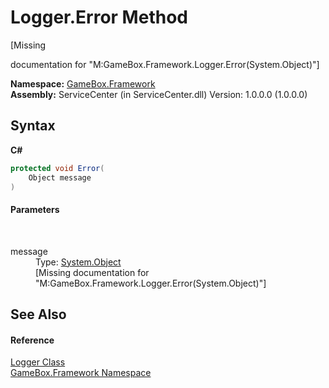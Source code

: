 # Logger.Error Method 
 

\[Missing <summary> documentation for "M:GameBox.Framework.Logger.Error(System.Object)"\]

**Namespace:**&nbsp;<a href="a8957fe6-9cc0-3a6d-cd5c-a2a246efee1e">GameBox.Framework</a><br />**Assembly:**&nbsp;ServiceCenter (in ServiceCenter.dll) Version: 1.0.0.0 (1.0.0.0)

## Syntax

**C#**<br />
``` C#
protected void Error(
	Object message
)
```


#### Parameters
&nbsp;<dl><dt>message</dt><dd>Type: <a href="http://msdn2.microsoft.com/zh-cn/library/e5kfa45b" target="_blank">System.Object</a><br />\[Missing <param name="message"/> documentation for "M:GameBox.Framework.Logger.Error(System.Object)"\]</dd></dl>

## See Also


#### Reference
<a href="547b0213-be9a-925d-2a57-f4e4c6dc6300">Logger Class</a><br /><a href="a8957fe6-9cc0-3a6d-cd5c-a2a246efee1e">GameBox.Framework Namespace</a><br />